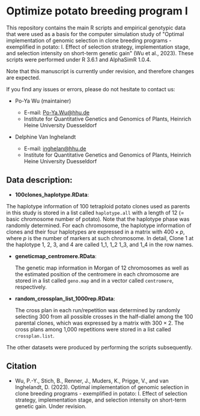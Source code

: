 # Optimize potato breeding program I

This repository contains the main R scripts and empirical genotypic data that were used as a basis for the computer simulation study of "Optimal implementation of genomic selection in clone breeding programs - exemplified in potato: I. Effect of selection strategy, implementation stage, and selection intensity on short-term genetic gain" (Wu et al., 2023). These scripts were performed under R 3.6.1 and AlphaSimR 1.0.4.

Note that this manuscript is currently under revision, and therefore changes are expected.

If you find any issues or errors, please do not hesitate to contact us:
* Po-Ya Wu (maintainer)
  - E-mail: Po-Ya.Wu@hhu.de
  - Institute for Quantitative Genetics and Genomics of Plants, Heinrich Heine University Duesseldorf 
  
* Delphine Van Inghelandt 
  - E-mail: inghelan@hhu.de
  - Institute for Quantitative Genetics and Genomics of Plants, Heinrich Heine University Duesseldorf 
  
## Data description:
* **100clones_haplotype.RData**: 

 The haplotype information of 100 tetraploid potato clones used as parents in this study is stored in a list called `haplotype.all` with a length of 12 (= basic chromosome number of potato). Note that the haplotype phase was randomly determined. For each chromosome, the haplotype information of clones and their four haplotypes are expressed in a matrix with $400 \times p$, where $p$ is the number of markers at such chromosome. In detail, Clone 1 at the haplotype 1, 2, 3, and 4 are called 1_1, 1_2 1_3, and 1_4 in the row names.

* **geneticmap_centromere.RData**:

  The genetic map information in Morgan of 12 chromosomes as well as the estimated position of the centromere in each chromosome are stored in a list called `geno.map` and in a vector called `centromere`, respectively.

* **random_crossplan_list_1000rep.RData**:

  The cross plan in each run/repetition was determined by randomly selecting 300 from all possible crosses in the half-diallel among the 100 parental clones, which was expressed by a matrix with $300 \times 2$. The cross plans among 1,000 repetitions were stored in a list called `crossplan.list`. 
  
The other datasets were produced by performing the scripts subsequently. 
## Citation
* Wu, P.-Y., Stich, B., Renner, J., Muders, K., Prigge, V., and van Inghelandt, D. (2023). Optimal implementation of genomic selection in clone breeding programs - exemplified in potato: I. Effect of selection strategy, implementation stage, and selection intensity on short-term genetic gain. Under revision.